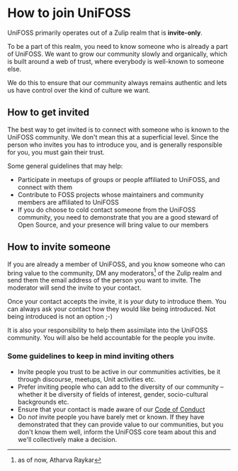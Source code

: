 # How to join UniFOSS

UniFOSS primarily operates out of a Zulip realm that is **invite-only**.

To be a part of this realm, you need to know someone who is already a part of UniFOSS. We want to grow our community slowly and organically, which is built around a web of trust, where everybody is well-known to someone else.

We do this to ensure that our community always remains authentic and lets us have control over the kind of culture we want.

## How to get invited

The best way to get invited is to connect with someone who is known to the UniFOSS community. We don't mean this at a superficial level. Since the person who invites you has to introduce you, and is generally responsible for you, you must gain their trust.

Some general guidelines that may help:

- Participate in meetups of groups or people affiliated to UniFOSS, and connect with them
- Contribute to FOSS projects whose maintainers and community members are affiliated to UniFOSS
- If you do choose to cold contact someone from the UniFOSS community, you need to demonstrate that you are a good steward of Open Source, and your presence will bring value to our members

## How to invite someone

If you are already a member of UniFOSS, and you know someone who can bring value to the community, DM any moderators[^1] of the Zulip realm and send them the email address of the person you want to invite. The moderator will send the invite to your contact.

Once your contact accepts the invite, it is _your_ duty to introduce them. You can always ask your contact how they would like being introduced. Not being introduced is not an option ;-)

It is also your responsibility to help them assimilate into the UniFOSS community. You will also be held accountable for the people you invite.

### Some guidelines to keep in mind inviting others

- Invite people you trust to be active in our communities activities, be it through discourse, meetups, Unit activities etc.
- Prefer inviting people who can add to the diversity of our community – whether it be diversity of fields of interest, gender, socio-cultural backgrounds etc.
- Ensure that your contact is made aware of our [Code of Conduct](./code-of-conduct.md)
- Do _not_ invite people you have barely met or known. If they have demonstrated that they can provide value to our communities, but you don't know them well, inform the UniFOSS core team about this and we'll collectively make a decision.

[^1]: as of now, Atharva Raykar
